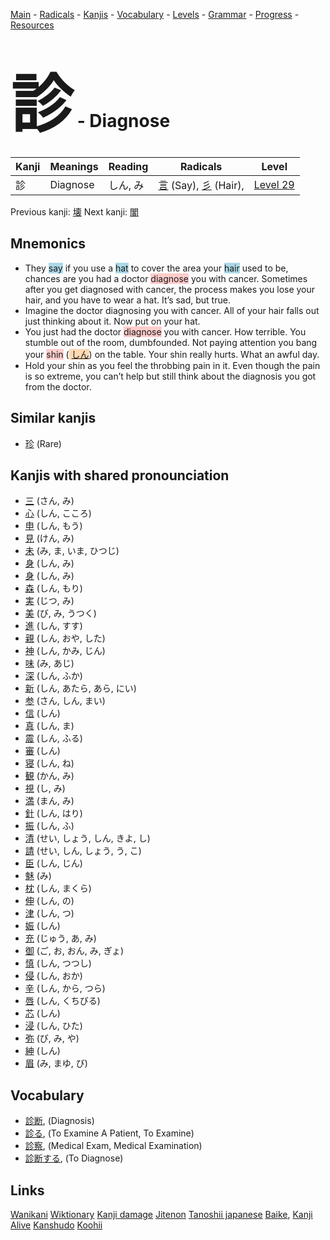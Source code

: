 <style> bigfont {font-size: 100px}</style>
[Main](../README.md) -
[Radicals](../radicals.md) -
[Kanjis](../kanjis.md) -
[Vocabulary](../vocabulary.md) -
[Levels](../levels.md) -
[Grammar](../grammar.md) - 
[Progress](../progress.md) -
[Resources](../resources.md)
# <bigfont> 診</bigfont> - Diagnose 

| Kanji | Meanings | Reading | Radicals | Level |
| --- | --- | --- | --- | --- |
| 診 | Diagnose | しん, み | [言](../radicals/言.md) (Say), [彡](../radicals/彡.md) (Hair),  | [Level 29](../levels/wk_level29.md) |

Previous kanji: [壊](壊.md) Next kanji: [閣](閣.md) 

## Mnemonics
 * They <span style="background-color:#ADD8E6"> say</span> if you use a <span style="background-color:#ADD8E6"> hat</span> to cover the area your <span style="background-color:#ADD8E6"> hair</span> used to be, chances are you had a doctor <span style="background-color:#ffcccb"> diagnose</span> you with cancer. Sometimes after you get diagnosed with cancer, the process makes you lose your hair, and you have to wear a hat. It’s sad, but true.
* Imagine the doctor diagnosing you with cancer. All of your hair falls out just thinking about it. Now put on your hat.
* You just had the doctor <span style="background-color:#ffcccb"> diagnose</span> you with cancer. How terrible. You stumble out of the room, dumbfounded. Not paying attention you bang your <span style="background-color:#ffcccb"> shin</span> (<span style="background-color:#fed8b1"> [しん](https://jisho.org/search/しん)</span>) on the table. Your shin really hurts. What an awful day.
* Hold your shin as you feel the throbbing pain in it. Even though the pain is so extreme, you can’t help but still think about the diagnosis you got from the doctor.


## Similar kanjis
 * [珍](珍.md) (Rare)



## Kanjis with shared pronounciation
 * [三](三.md) (さん, み)
* [心](心.md) (しん, こころ)
* [申](申.md) (しん, もう)
* [見](見.md) (けん, み)
* [未](未.md) (み, ま, いま, ひつじ)
* [身](身.md) (しん, み)
* [身](身.md) (しん, み)
* [森](森.md) (しん, もり)
* [実](実.md) (じつ, み)
* [美](美.md) (び, み, うつく)
* [進](進.md) (しん, すす)
* [親](親.md) (しん, おや, した)
* [神](神.md) (しん, かみ, じん)
* [味](味.md) (み, あじ)
* [深](深.md) (しん, ふか)
* [新](新.md) (しん, あたら, あら, にい)
* [参](参.md) (さん, しん, まい)
* [信](信.md) (しん)
* [真](真.md) (しん, ま)
* [震](震.md) (しん, ふる)
* [審](審.md) (しん)
* [寝](寝.md) (しん, ね)
* [観](観.md) (かん, み)
* [視](視.md) (し, み)
* [満](満.md) (まん, み)
* [針](針.md) (しん, はり)
* [振](振.md) (しん, ふ)
* [清](清.md) (せい, しょう, しん, きよ, し)
* [請](請.md) (せい, しん, しょう, う, こ)
* [臣](臣.md) (しん, じん)
* [魅](魅.md) (み)
* [枕](枕.md) (しん, まくら)
* [伸](伸.md) (しん, の)
* [津](津.md) (しん, つ)
* [娠](娠.md) (しん)
* [充](充.md) (じゅう, あ, み)
* [御](御.md) (ご, お, おん, み, ぎょ)
* [慎](慎.md) (しん, つつし)
* [侵](侵.md) (しん, おか)
* [辛](辛.md) (しん, から, つら)
* [唇](唇.md) (しん, くちびる)
* [芯](芯.md) (しん)
* [浸](浸.md) (しん, ひた)
* [弥](弥.md) (び, み, や)
* [紳](紳.md) (しん)
* [眉](眉.md) (み, まゆ, び)



## Vocabulary
 * [診断](../vocabulary/診.md), (Diagnosis)
* [診る](../vocabulary/診.md), (To Examine A Patient, To Examine)
* [診察](../vocabulary/診.md), (Medical Exam, Medical Examination)
* [診断する](../vocabulary/診.md), (To Diagnose)




## Links 


[Wanikani](https://www.wanikani.com/kanji/診)
[Wiktionary](https://en.wiktionary.org/wiki/診)
[Kanji damage](http://www.kanjidamage.com/kanji/search?utf8=✓&q=診)
[Jitenon](https://jitenon.com/kanji/診)
[Tanoshii japanese](https://www.tanoshiijapanese.com/dictionary/kanji.cfm?k=診)
[Baike](https://baike.baidu.com/item/診),
[Kanji Alive](https://app.kanjialive.com/診)
[Kanshudo](https://www.kanshudo.com/searchmn?q=診)
[Koohii](https://kanji.koohii.com/study/kanji/診)
